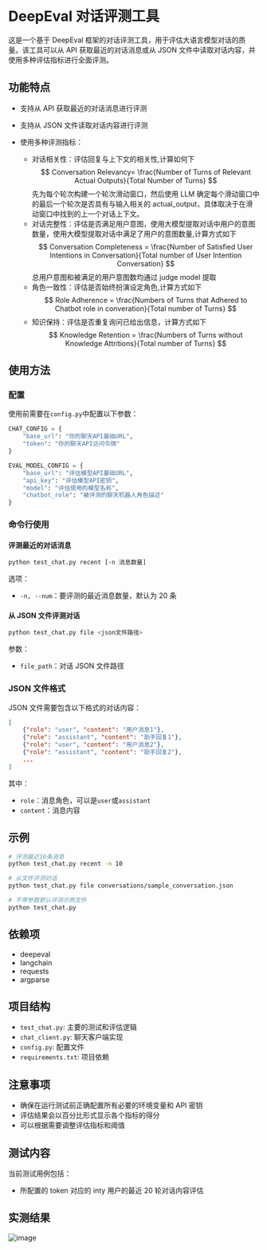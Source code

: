 # DeepEval 对话评测工具

这是一个基于 DeepEval 框架的对话评测工具，用于评估大语言模型对话的质量。该工具可以从 API 获取最近的对话消息或从 JSON 文件中读取对话内容，并使用多种评估指标进行全面评测。

## 功能特点

- 支持从 API 获取最近的对话消息进行评测
- 支持从 JSON 文件读取对话内容进行评测
- 使用多种评测指标：

  - 对话相关性：评估回复与上下文的相关性,计算如何下
    $$
    Conversation Relevancy= \frac{Number of Turns of Relevant Actual Outputs}{Total Number of Turns}
    $$
    先为每个轮次构建一个轮次滑动窗口，然后使用 LLM 确定每个滑动窗口中的最后一个轮次是否具有与输入相关的 actual_output，具体取决于在滑动窗口中找到的上一个对话上下文。
  - 对话完整性：评估是否满足用户意图，使用大模型提取对话中用户的意图数量，使用大模型提取对话中满足了用户的意图数量,计算方式如下
    $$
    Conversation Completeness = \frac{Number of Satisfied User Intentions in Conversation}{Total number of User Intention Conversation}
    $$
    总用户意图和被满足的用户意图数均通过 judge model 提取
  - 角色一致性：评估是否始终扮演设定角色,计算方式如下
    $$
    Role Adherence = \frac{Numbers of Turns that Adhered to Chatbot role in converation}{Total number of Turns}
    $$
  - 知识保持：评估是否重复询问已给出信息，计算方式如下
    $$
    Knowledge Retention = \frac{Numbers of Turns without Knowledge Attritions}{Total number of Turns}
    $$

## 使用方法

### 配置

使用前需要在`config.py`中配置以下参数：

```python
CHAT_CONFIG = {
    "base_url": "你的聊天API基础URL",
    "token": "你的聊天API访问令牌"
}

EVAL_MODEL_CONFIG = {
    "base_url": "评估模型API基础URL",
    "api_key": "评估模型API密钥",
    "model": "评估使用的模型名称",
    "chatbot_role": "被评测的聊天机器人角色描述"
}
```

### 命令行使用

#### 评测最近的对话消息

```bash
python test_chat.py recent [-n 消息数量]
```

选项：

- `-n, --num`：要评测的最近消息数量，默认为 20 条

#### 从 JSON 文件评测对话

```bash
python test_chat.py file <json文件路径>
```

参数：

- `file_path`：对话 JSON 文件路径

### JSON 文件格式

JSON 文件需要包含以下格式的对话内容：

```json
[
    {"role": "user", "content": "用户消息1"},
    {"role": "assistant", "content": "助手回复1"},
    {"role": "user", "content": "用户消息2"},
    {"role": "assistant", "content": "助手回复2"},
    ...
]
```

其中：

- `role`：消息角色，可以是`user`或`assistant`
- `content`：消息内容

## 示例

```bash
# 评测最近10条消息
python test_chat.py recent -n 10

# 从文件评测对话
python test_chat.py file conversations/sample_conversation.json

# 不带参数默认评测示例文件
python test_chat.py
```

## 依赖项

- deepeval
- langchain
- requests
- argparse

## 项目结构

- `test_chat.py`: 主要的测试和评估逻辑
- `chat_client.py`: 聊天客户端实现
- `config.py`: 配置文件
- `requirements.txt`: 项目依赖

## 注意事项

- 确保在运行测试前正确配置所有必要的环境变量和 API 密钥
- 评估结果会以百分比形式显示各个指标的得分
- 可以根据需要调整评估指标和阈值

## 测试内容

当前测试用例包括：

- 所配置的 token 对应的 inty 用户的最近 20 轮对话内容评估

## 实测结果

![image](https://github.com/user-attachments/assets/71b00d2f-e11e-4777-8fcb-d927c4d22c52)
